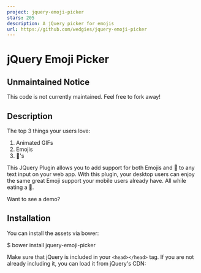 ```yaml
---
project: jquery-emoji-picker
stars: 205
description: A jQuery picker for emojis
url: https://github.com/wedgies/jquery-emoji-picker
---
```


jQuery Emoji Picker
===================

Unmaintained Notice
-------------------

This code is not currently maintained. Feel free to fork away!

Description
-----------

The top 3 things your users love:

1.  Animated GIFs
2.  Emojis
3.  🍩's

This JQuery Plugin allows you to add support for both Emojis and 🍩 to any text input on your web app. With this plugin, your desktop users can enjoy the same great Emoji support your mobile users already have. All while eating a 🍩.

Want to see a demo?

Installation
------------

You can install the assets via bower:

$ bower install jquery-emoji-picker

Make sure that jQuery is included in your `<head></head>` tag. If you are not already including it, you can load it from jQuery's CDN:

<script type\="text/javascript" src\="https://code.jquery.com/jquery-1.11.2.min.js"\></script\>

Add the following to your `<head></head>` tag:

<link rel\="stylesheet" type\="text/css" href\="css/jquery.emojipicker.css"\>
<script type\="text/javascript" src\="js/jquery.emojipicker.js"\></script\>

<!-- Emoji Data -->
<link rel\="stylesheet" type\="text/css" href\="css/jquery.emojipicker.a.css"\>
<script type\="text/javascript" src\="js/jquery.emojis.js"\></script\>

The jQuery Emoji Picker has 3 icon sets to choose from - Apple, Twitter, and Google icons. The Apple icons are used by default. To instead use Twitter or Google icons, replace the stylesheet:

<link rel\="stylesheet" type\="text/css" href\="css/jquery.emojipicker.a.css"\>

with either Google:

<link rel\="stylesheet" type\="text/css" href\="css/jquery.emojipicker.g.css"\>

or Twitter:

<link rel\="stylesheet" type\="text/css" href\="css/jquery.emojipicker.tw.css"\>

Initialize the jQuery Emoji Picker by calling `emojiPicker` on an input element with optional parameters, described below:

$('.question').emojiPicker({
  height: '300px',
  width:  '450px'
});

Parameters
----------

### width (int)

The width of the picker in pixels. Must be between 280-600px. Defaults to 280px if no width is specified.

### height (int)

The height of the picker in pixels. Must be between 100-350px. Defaults to 250px if no height is specified.

### fadeTime (int)

The amount of time in ms that it will take for the picker to fade in and out. Defaults to 100ms if no fadeTime is specified.

### iconColor (string)

The color of the smiley image that appears on the picker button. Acceptable values are \['white', 'black', 'gray', 'yellow'\]. Defaults to 'black' if no iconColor is specified.

### iconBackgroundColor (string)

The background color of the picker button. Any hex value is acceptable. Defaults to '#eee' if no iconBackgroundColor is specified.

### recentCount (int)

The number of emojis that should show in the 'Recently Used' section. Defaults to 36 if no recentCount is specified.

Note: 'Recently Used' will only show for the user if their browser supports HTML5 Local Storage.

### button (boolean)

Whether to show the emoji button on the input or not. Defaults to true. If you hide the button, you will probably need to trigger the emoji entry manually (see below).

### onShow (function)

Triggered once the emoji picker appears. `picker` (Object), `settings` (Object), and `isActive` (boolean) are returned. Example usage:

$('#question').emojiPicker({
  onShow: function(picker, settings, isActive) {
  	...
  }
});

### onHide (function)

Triggered once the emoji picker disappears. `picker` (Object), `settings` (Object), and `isActive` (boolean) are returned. Example usage:

$('#question').emojiPicker({
  onHide: function(picker, settings, isActive) {
  	...
  }
});

Triggering Emoji Picker Manually
--------------------------------

To trigger the button manually, you can call a jQuery function on the same element you bound it to.

$('#question').emojiPicker('toggle');

You can see an example of this in the demo.

Destroying the Emoji Picker
---------------------------

To remove the the emoji picker html and event listeners, simply call the emoji picker function with the `destroy` option:

$('#question').emojiPicker('destroy');

An example of this can be found in the demo.

Notes
-----

jQuery Emoji Picker is disabled for mobile devices, which already support the emoji keyboard.

Attribution
-----------

The jQuery Emoji Picker would not be here without the CSS and image data generated from Wemoji: https://github.com/wedgies/wemoji

Apple Emoji: Copyright (C) Apple Inc. - OS X 10.10.3 Android Emoji: Copyright (C) The Android Open Source Project - Lollipop Twitter Emoji Copyright (C) Twitter, Inc. - The original release

License
-------

The jQuery Emoji Picker is licensed under ISC.

About
-----

The jQuery Emoji Picker was developed by the team at Wedgies.

Wedgies is a digital survey platform that gives media, journalists and brands in-line survey capabilities inside social media, their website, and their apps — where they can collect millions of opinions from their readers and users. Wedgies is the leading social survey platform that enables publishers to collect survey respondents directly within social media streams.

Wedgies is backed by an all-star list of investors including Vegas Tech Fund, Greycroft, Advancit Capital, MESA Ventures, Knight Foundation, kbs+ Ventures, Battle Born Ventures, Twilio, 500 Startups and SV Angel.

Wedgies' founding team consists of top talent in developer tools and community management with experience that includes Zappos.com, Overstock.com, and Backcountry.com.
